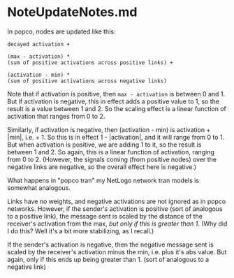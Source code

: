 NoteUpdateNotes.md
====

In popco, nodes are updated like this:

	decayed activation +

	(max - activation) *
	(sum of positive activations across positive links) +

	(activation - min) * 
	(sum of positive activations across negative links)

Note that if activation is positive, then `max - activation` is
between 0 and 1.  But if activation is negative, this in effect adds a
positive value to 1, so the result is a value between 1 and 2.  So the
scaling effect is a linear function of activation that ranges from 0
to 2.

Similarly, if activation is negative, then (activation - min) is
activation + |min|, i.e. + 1.  So this is in effect 1 - |activation|,
and it will range from 0 to 1.  But when activation is positive, we
are adding 1 to it, so the result is between 1 and 2.  So again, this
is a linear function of activation, ranging from 0 to 2.  (However, the
signals coming (from positive nodes) over the negative links are
negative, so the overall effect here is negative.)


What happens in "popco tran" my NetLogo network tran models is
somewhat analogous.  

Links have no weights, and negative activations are not ignored as in
popco networks.  However, if the sender's activation is positive 
(sort of analogous to a positive link), the message sent is scaled by
the distance of the receiver's activation from the max, *but only if
this is greater than 1*.  (Why did I do this?  Well it's a bit more
stabilizing, as I recall.)

If the sender's activation is negative, then the negative message sent
is scaled by the receiver's activation minus the min, i.e. plus it's
abs value.  But again, only if this ends up being greater than 1.
(sort of analogous to a negative link)
